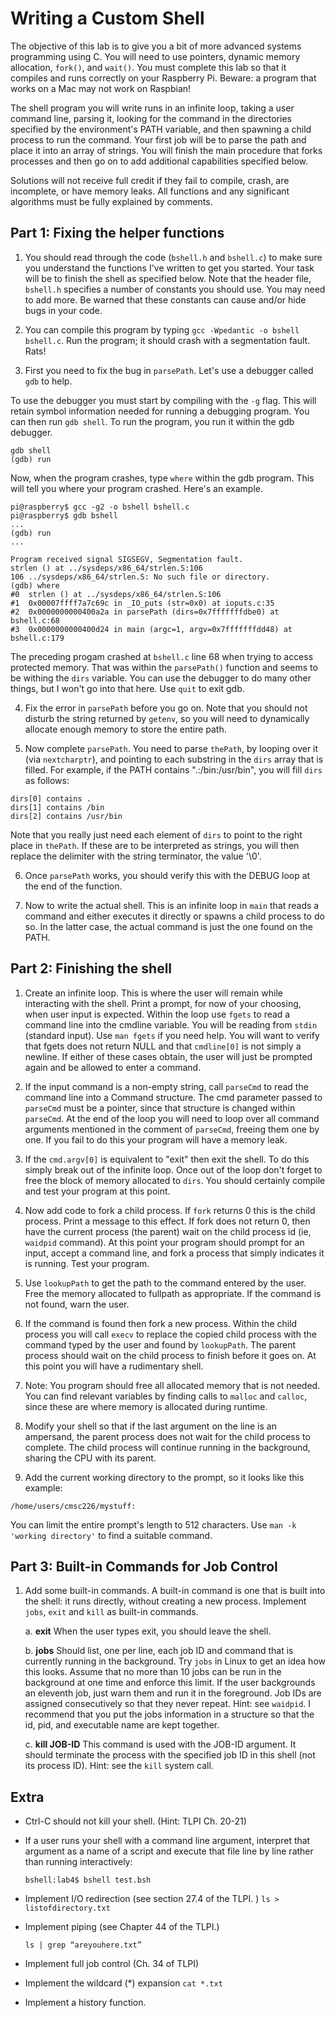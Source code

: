 # Writing a Custom Shell<br>

The objective of this lab is to give you a bit of more advanced
systems programming using C.  You will need to use pointers, dynamic
memory allocation, `fork()`, and `wait()`.  You must complete this lab
so that it compiles and runs correctly on your Raspberry Pi.  Beware:
a program that works on a Mac may not work on Raspbian!

The shell program you will write runs in an infinite loop, taking a
user command line, parsing it, looking for the command in the
directories specified by the environment's PATH variable, and then
spawning a child process to run the command.  Your first job will be
to parse the path and place it into an array of strings.  You will
finish the main procedure that forks processes and then go on to add
additional capabilities specified below.

Solutions will not receive full credit if they fail to compile, crash,
are incomplete, or have memory leaks.  All functions and any
significant algorithms must be fully explained by comments.

## Part 1: Fixing the helper functions

1. You should read through the code (`bshell.h` and `bshell.c`) to make
sure you understand the functions I've written to get you started.
Your task will be to finish the shell as specified below.  Note that
the header file, `bshell.h` specifies a number of constants you should
use.  You may need to add more.  Be warned that these constants can
cause and/or hide bugs in your code.

2. You can compile this program by typing `gcc -Wpedantic -o
bshell bshell.c`.  Run the program; it should crash with a
segmentation fault.  Rats!

3. First you need to fix the bug in `parsePath`.  Let's use a
debugger called `gdb` to help.

To use the debugger you must start by compiling with the `-g` flag.
This will retain symbol information needed for running a debugging
program.  You can then run `gdb shell`.  To run the program, you run
it within the gdb debugger.

```
gdb shell
(gdb) run
```

Now, when the program crashes, type `where` within the gdb program.
This will tell you where your program crashed.  Here's an example.

```
pi@raspberry$ gcc -g2 -o bshell bshell.c
pi@raspberry$ gdb bshell
...
(gdb) run
...

Program received signal SIGSEGV, Segmentation fault.
strlen () at ../sysdeps/x86_64/strlen.S:106
106	../sysdeps/x86_64/strlen.S: No such file or directory.
(gdb) where
#0  strlen () at ../sysdeps/x86_64/strlen.S:106
#1  0x00007ffff7a7c69c in _IO_puts (str=0x0) at ioputs.c:35
#2  0x0000000000400a2a in parsePath (dirs=0x7fffffffdbe0) at bshell.c:68
#3  0x0000000000400d24 in main (argc=1, argv=0x7fffffffdd48) at bshell.c:179
```


The preceding progam crashed at `bshell.c` line 68 when trying to
access protected memory.  That was within the `parsePath()` function
and seems to be withing the `dirs` variable.  You can use the debugger
to do many other things, but I won't go into that here.  Use `quit` to
exit gdb.

4. Fix the error in `parsePath` before you go on.  Note that you
should not disturb the string returned by `getenv`, so you will need
to dynamically allocate enough memory to store the entire path.

5. Now complete `parsePath`.  You need to parse `thePath`, by looping
over it (via `nextcharptr`), and pointing to each substring in the
`dirs` array that is filled.  For example, if the PATH contains
".:/bin:/usr/bin", you will fill `dirs` as follows:

```
dirs[0] contains .
dirs[1] contains /bin
dirs[2] contains /usr/bin
```

Note that you really just need each element of `dirs` to point to the
right place in `thePath`.  If these are to be interpreted as strings,
you will then replace the delimiter with the string terminator, the
value '\0'.

6.  Once `parsePath` works, you should verify this with the DEBUG loop
at the end of the function.

7. Now to write the actual shell.  This is an infinite loop in `main`
that reads a command and either executes it directly or spawns a child
process to do so.  In the latter case, the actual command is just the
one found on the PATH.

## Part 2: Finishing the shell

1. Create an infinite loop.  This is where the user will remain while
interacting with the shell.  Print a prompt, for now of your choosing,
when user input is expected.  Within the loop use `fgets` to read a
command line into the cmdline variable.  You will be reading from
`stdin` (standard input).  Use `man fgets` if you need help.  You will
want to verify that fgets does not return NULL and that `cmdline[0]`
is not simply a newline.  If either of these cases obtain, the user
will just be prompted again and be allowed to enter a command.

2. If the input command is a non-empty string, call `parseCmd` to read
the command line into a Command structure.  The cmd parameter passed
to `parseCmd` must be a pointer, since that structure is changed
within `parseCmd`.  At the end of the loop you will need to loop over
all command arguments mentioned in the comment of `parseCmd`, freeing
them one by one.  If you fail to do this your program will have a
memory leak.

3. If the `cmd.argv[0]` is equivalent to "exit" then exit the shell.
To do this simply break out of the infinite loop.  Once out of the
loop don't forget to free the block of memory allocated to `dirs`.
You should certainly compile and test your program at this point.

4. Now add code to fork a child process.  If `fork` returns 0 this is
the child process.  Print a message to this effect.  If fork does not
return 0, then have the current process (the parent) wait on the child
process id (ie, `waidpid` command).  At this point your program should
prompt for an input, accept a command line, and fork a process that
simply indicates it is running.  Test your program.

5. Use `lookupPath` to get the path to the command entered by the
user.  Free the memory allocated to fullpath as appropriate.  If the
command is not found, warn the user.

6. If the command is found then fork a new process.  Within the child
process you will call `execv` to replace the copied child
process with the command typed by the user and found
by `lookupPath`.  The parent process should wait on the
child process to finish before it goes on.  At this point you will
have a rudimentary shell.

7. Note: You program should free all allocated memory that is not
needed.  You can find relevant variables by finding calls to `malloc`
and `calloc`, since these are where memory is allocated during
runtime.

8. Modify your shell so that if the last argument on the line is an
ampersand, the parent process does not wait for the child process to
complete.  The child process will continue running in the background,
sharing the CPU with its parent.

9. Add the current working directory to the prompt, so it looks like this example:

```
/home/users/cmsc226/mystuff: 
```

You can limit the entire prompt's length to 512 characters.  Use `man
-k 'working directory'` to find a suitable command.

## Part 3: Built-in Commands for Job Control


1. Add some built-in commands.  A built-in command is one that is
built into the shell: it runs directly, without creating a new
process.  Implement `jobs`, `exit` and `kill` as built-in commands.

   a. **exit** When the user types exit, you should leave the shell.

    b. **jobs** Should list, one per line, each job ID and command
       that is currently running in the background.  Try `jobs` in
       Linux to get an idea how this looks.  Assume that no more than
       10 jobs can be run in the background at one time and enforce
       this limit.  If the user backgrounds an eleventh job, just warn
       them and run it in the foreground.  Job IDs are assigned
       consecutively so that they never repeat.  Hint: see `waidpid`.
       I recommend that you put the jobs information in a structure so
       that the id, pid, and executable name are kept together.

    c. **kill JOB-ID** This command is used with the JOB-ID argument.
       It should terminate the process with the specified job ID in
       this shell (not its process ID).  Hint: see the `kill` system
       call.


## Extra

* Ctrl-C should not kill your shell. (Hint: TLPI Ch. 20-21)

* If a user runs your shell with a command line argument, interpret
  that argument as a name of a script and execute that file line by
  line rather than running interactively:

  ```bshell:lab4$ bshell test.bsh```

* Implement I/O redirection (see section 27.4 of the TLPI. )
  ```ls > listofdirectory.txt```

* Implement piping (see Chapter 44 of the TLPI.)

   ```ls | grep “areyouhere.txt”```
   
* Implement full job control (Ch. 34 of TLPI)

* Implement the wildcard (*) expansion
 ```cat *.txt```

* Implement a history function.
					  
